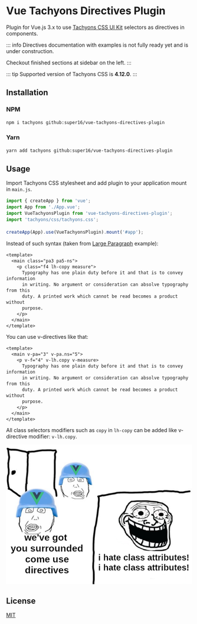 <script setup>
import LargeParagraph from './components/LargeParagraph.vue';
</script>

# Vue Tachyons Directives Plugin

Plugin for Vue.js 3.x to use [Tachyons CSS UI Kit](https://tachyons.io/)
selectors as directives in components. 

::: info
Directives documentation with examples is not fully ready yet and is under construction.

Checkout finished sections at sidebar on the left. 
:::

::: tip
Supported version of Tachyons CSS is **4.12.0**.
:::

## Installation

### NPM

```bash
npm i tachyons github:super16/vue-tachyons-directives-plugin
```

### Yarn

```bash
yarn add tachyons github:super16/vue-tachyons-directives-plugin
```

## Usage

Import Tachyons CSS stylesheet and add plugin to your application mount in `main.js`.

```js
import { createApp } from 'vue';
import App from './App.vue';
import VueTachyonsPlugin from 'vue-tachyons-directives-plugin';
import 'tachyons/css/tachyons.css';

createApp(App).use(VueTachyonsPlugin).mount('#app');
```

Instead of such syntax (taken from
[Large Paragraph](https://tachyons.io/components/text/large-paragraph/index.html)
example):

```vue
<template>
  <main class="pa3 pa5-ns">
    <p class="f4 lh-copy measure">
      Typography has one plain duty before it and that is to convey information
      in writing. No argument or consideration can absolve typography from this
      duty. A printed work which cannot be read becomes a product without
      purpose.
    </p>
  </main>
</template>
```

You can use v-directives like that:

```vue
<template>
  <main v-pa="3" v-pa.ns="5">
    <p v-f="4" v-lh.copy v-measure>
      Typography has one plain duty before it and that is to convey information
      in writing. No argument or consideration can absolve typography from this
      duty. A printed work which cannot be read becomes a product without
      purpose.
    </p>
  </main>
</template>
```

<LargeParagraph />

All class selectors modifiers such as `copy` in `lh-copy` can be added like
v-directive modifier: `v-lh.copy`.

![Stupid picture](/stupid-picture.png)

## License

[MIT](https://github.com/super16/vue-tachyons-directives-plugin/blob/main/LICENSE)
